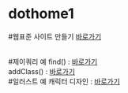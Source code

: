 # dothome1

#웹표준 사이트 만들기
<a href="https://park-sanghyun.github.io/dothome1/webstandard/index.html">바로가기</a>


<br>
#제이쿼리 예
find() : <a href="https://park-sanghyun.github.io/dothome1/jquery/jquery04_find2.html">바로가기</a>
<br>
addClass() : <a href="https://park-sanghyun.github.io/dothome1/jquery/jquery06_addClass2.html">바로가기</a>

<br>
#일러스트 예
캐릭터 디자인 : <a href="https://park-sanghyun.github.io/dothome1/illustrator/index.html">바로가기</a>
